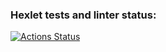 ### Hexlet tests and linter status:
[![Actions Status](https://github.com/temikis/frontend-project-46/workflows/hexlet-check/badge.svg)](https://github.com/temikis/frontend-project-46/actions)